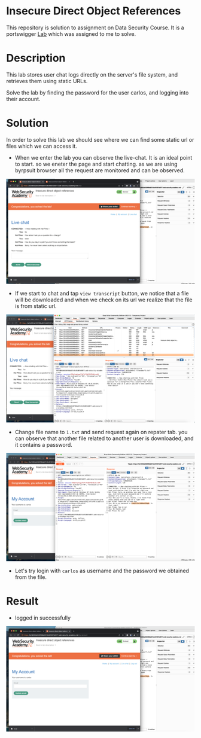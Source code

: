 # Insecure Direct Object References

This repository is solution to assignment on Data Security Course. It is a portswigger [Lab](https://portswigger.net/web-security/access-control/lab-insecure-direct-object-references) which was assigned to me to solve.

# Description

This lab stores user chat logs directly on the server's file system, and retrieves them using static URLs.

Solve the lab by finding the password for the user carlos, and logging into their account. 

# Solution

In order to solve this lab we should see where we can find some static url or files which we can access it.

- When we enter the lab you can observe the live-chat. It is an ideal point to start. so we eneter the page and start chatting. as we are using byrpsuit browser all the request are monitored and can be observed.

![](./screenshots/chat.png)

- If we start to chat and tap `view transcript` button, we notice that a file will be downloaded and when we check on its url we realize that the file is from static url.

![](./screenshots/fileDownload.png)

- Change file name to `1.txt` and send request again on repater tab. you can observe that another file related to another user is downloaded, and it contains a password.

![](./screenshots/requestFile.png)

- Let's try login with `carlos` as username and the password we obtained from the file.

# Result

- logged in successfully

![](./screenshots/login.png)

